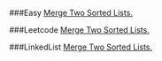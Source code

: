 ###Easy
[Merge Two Sorted Lists.](./src/com/ds/lists/leetcode/q21/README.md)

###Leetcode
[Merge Two Sorted Lists.](./src/com/ds/lists/leetcode/q21/README.md)

###LinkedList
[Merge Two Sorted Lists.](./src/com/ds/lists/leetcode/q21/README.md)

